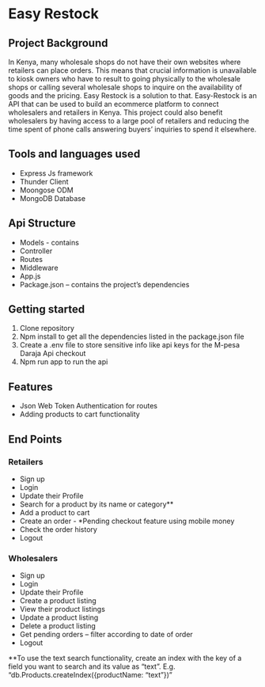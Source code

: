# Easy Restock
## Project Background
In Kenya, many wholesale shops do not have their own websites where retailers can place orders. This means that crucial information is unavailable to kiosk owners who have to result to going physically to the wholesale shops or calling several wholesale shops to inquire on the availability of goods and the pricing.
Easy Restock is a solution to that. Easy-Restock is an API that can be used to build an ecommerce platform to connect wholesalers and retailers in Kenya. 
This project could also benefit wholesalers by having access to a large pool of retailers and reducing the time spent of phone calls answering buyers’ inquiries to spend it elsewhere. 

## Tools and languages used
  -	Express Js framework
  -	Thunder Client
  -	Moongose ODM
  -	MongoDB Database

## Api Structure
  -	Models - contains
  -	Controller
  -	Routes
  -	Middleware
  -	App.js
  -	Package.json – contains the project’s dependencies


## Getting started
1.	Clone repository
2.	Npm install to get all the dependencies listed in the package.json file
3.	Create a .env file to store sensitive info like api keys for the M-pesa Daraja Api checkout
4.	Npm run app to run the api


## Features
- Json Web Token Authentication for routes
- Adding products to cart functionality




## End Points
### Retailers
  -	Sign up
  -	Login
  -	Update their Profile
  -	Search for a product by its name or category**
  -	Add a product to cart
  - Create an order - *Pending checkout feature using mobile money
  -	Check the order history
  -	Logout


### Wholesalers
  -	Sign up
  -	Login
  -	Update their Profile
  -	Create a product listing
  -	View their product listings
  -	Update a product listing
  -	Delete a product listing
  -	Get pending orders – filter according to date of order
  -	Logout


**To use the text search functionality, create an index with the key of a field you want to search and its value as “text”. E.g.   “db.Products.createIndex({productName: “text”})”
